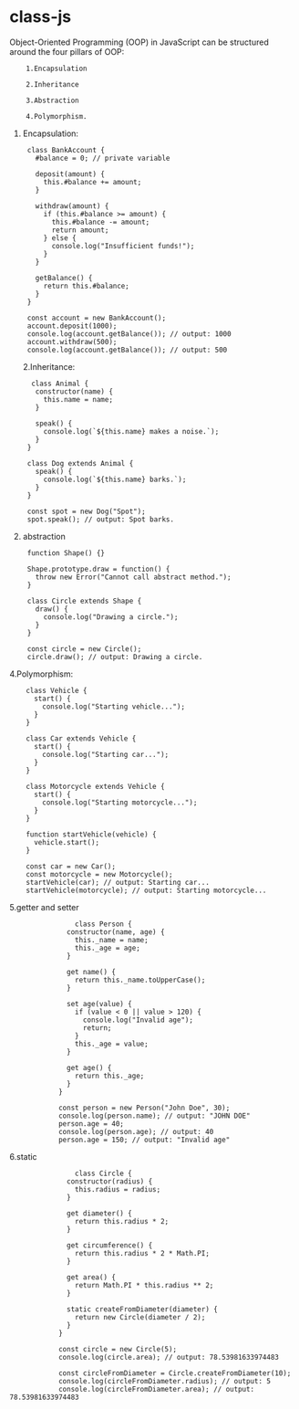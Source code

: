 # class-js

Object-Oriented Programming (OOP) in JavaScript can be structured around the four pillars of OOP:

        1.Encapsulation
        
        2.Inheritance
        
        3.Abstraction 
        
        4.Polymorphism.
        
1. Encapsulation:  

        class BankAccount {
          #balance = 0; // private variable

          deposit(amount) {
            this.#balance += amount;
          }

          withdraw(amount) {
            if (this.#balance >= amount) {
              this.#balance -= amount;
              return amount;
            } else {
              console.log("Insufficient funds!");
            }
          }

          getBalance() {
            return this.#balance;
          }
        }

        const account = new BankAccount();
        account.deposit(1000);
        console.log(account.getBalance()); // output: 1000
        account.withdraw(500);
        console.log(account.getBalance()); // output: 500
        
        
   2.Inheritance:
    
         class Animal {
          constructor(name) {
            this.name = name;
          }

          speak() {
            console.log(`${this.name} makes a noise.`);
          }
        }

        class Dog extends Animal {
          speak() {
            console.log(`${this.name} barks.`);
          }
        }

        const spot = new Dog("Spot");
        spot.speak(); // output: Spot barks.

3. abstraction

        function Shape() {}

        Shape.prototype.draw = function() {
          throw new Error("Cannot call abstract method.");
        }

        class Circle extends Shape {
          draw() {
            console.log("Drawing a circle.");
          }
        }

        const circle = new Circle();
        circle.draw(); // output: Drawing a circle.
        
  4.Polymorphism:
  
  
        class Vehicle {
          start() {
            console.log("Starting vehicle...");
          }
        }

        class Car extends Vehicle {
          start() {
            console.log("Starting car...");
          }
        }

        class Motorcycle extends Vehicle {
          start() {
            console.log("Starting motorcycle...");
          }
        }

        function startVehicle(vehicle) {
          vehicle.start();
        }

        const car = new Car();
        const motorcycle = new Motorcycle();
        startVehicle(car); // output: Starting car...
        startVehicle(motorcycle); // output: Starting motorcycle...
        
        
   5.getter and setter 
   
                    class Person {
                  constructor(name, age) {
                    this._name = name;
                    this._age = age;
                  }

                  get name() {
                    return this._name.toUpperCase();
                  }

                  set age(value) {
                    if (value < 0 || value > 120) {
                      console.log("Invalid age");
                      return;
                    }
                    this._age = value;
                  }

                  get age() {
                    return this._age;
                  }
                }

                const person = new Person("John Doe", 30);
                console.log(person.name); // output: "JOHN DOE"
                person.age = 40;
                console.log(person.age); // output: 40
                person.age = 150; // output: "Invalid age"
                
                
6.static


                    class Circle {
                  constructor(radius) {
                    this.radius = radius;
                  }

                  get diameter() {
                    return this.radius * 2;
                  }

                  get circumference() {
                    return this.radius * 2 * Math.PI;
                  }

                  get area() {
                    return Math.PI * this.radius ** 2;
                  }

                  static createFromDiameter(diameter) {
                    return new Circle(diameter / 2);
                  }
                }

                const circle = new Circle(5);
                console.log(circle.area); // output: 78.53981633974483

                const circleFromDiameter = Circle.createFromDiameter(10);
                console.log(circleFromDiameter.radius); // output: 5
                console.log(circleFromDiameter.area); // output: 78.53981633974483


